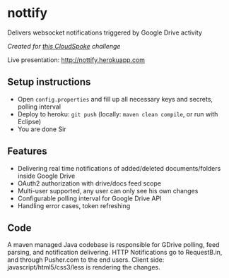 nottify
=======

Delivers websocket notifications triggered by Google Drive activity

_Created for [this CloudSpoke](http://www.cloudspokes.com/challenges/1501) challenge_

Live presentation: http://nottify.herokuapp.com 

Setup instructions
-------

* Open `config.properties` and fill up all necessary keys and secrets, polling interval
* Deploy to heroku: `git push` (locally: `maven clean compile`, or run with Eclipse)
* You are done Sir

Features
-------

* Delivering real time notifications of added/deleted documents/folders inside Google Drive
* OAuth2 authorization with drive/docs feed scope
* Multi-user supported, any user can only see his own changes
* Configurable polling interval for Google Drive API
* Handling error cases, token refreshing

Code
-------

A maven managed Java codebase is responsible for GDrive polling, feed parsing, and notification
delivering.
HTTP Notifications go to RequestB.in, and through Pusher.com to the end users.
Client side: javascript/html5/css3/less is rendering the changes.
